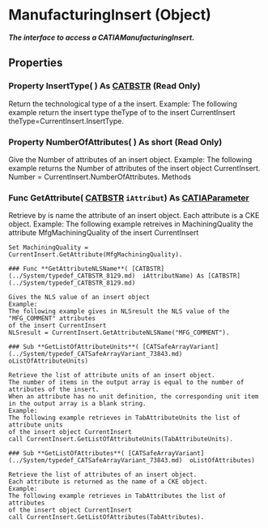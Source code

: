 # ManufacturingInsert (Object)

**_The interface to access a CATIAManufacturingInsert._**

## Properties

### Property **InsertType**( ) As [CATBSTR](../System/typedef_CATBSTR_8129.md) (Read Only)

Return the technological type of a the insert. Example: The following example return the insert type theType of to the insert CurrentInsert theType=CurrentInsert.InsertType.  
### Property **NumberOfAttributes**( ) As short (Read Only)

Give the Number of attributes of an insert object. Example: The following example returns the Number of attributes of the insert object CurrentInsert. Number = CurrentInsert.NumberOfAttributes.  Methods

### Func **GetAttribute**( [CATBSTR](../System/typedef_CATBSTR_8129.md)  `iAttribut`) As [CATIAParameter](../KnowledgeInterfaces/interface_Parameter_17963.md)

Retrieve by is name the attribute of an insert object. Each attribute is a CKE object. Example: The following example retreives in MachiningQuality the attribute MfgMachiningQuality of the insert CurrentInsert

```VBScript
Set MachiningQuality = CurrentInsert.GetAttribute(MfgMachiningQuality).

### Func **GetAttributeNLSName**( [CATBSTR](../System/typedef_CATBSTR_8129.md)  iAttributName) As [CATBSTR](../System/typedef_CATBSTR_8129.md)

Gives the NLS value of an insert object
Example:
The following example gives in NLSresult the NLS value of the "MFG_COMMENT" attributes
of the insert CurrentInsert
NLSresult = CurrentInsert.GetAttributeNLSName("MFG_COMMENT").

### Sub **GetListOfAttributeUnits**( [CATSafeArrayVariant](../System/typedef_CATSafeArrayVariant_73843.md)  oListOfAttributeUnits)

Retrieve the list of attribute units of an insert object.
The number of items in the output array is equal to the number of attributes of the insert.
When an attribute has no unit definition, the corresponding unit item in the output array is a blank string.
Example:
The following example retrieves in TabAttributeUnits the list of attribute units
of the insert object CurrentInsert
call CurrentInsert.GetListOfAttributeUnits(TabAttributeUnits).

### Sub **GetListOfAttributes**( [CATSafeArrayVariant](../System/typedef_CATSafeArrayVariant_73843.md)  oListOfAttributes)

Retrieve the list of attributes of an insert object.
Each attribute is returned as the name of a CKE object.
Example:
The following example retrieves in TabAttributes the list of attributes
of the insert object CurrentInsert
call CurrentInsert.GetListOfAttributes(TabAttributes).
